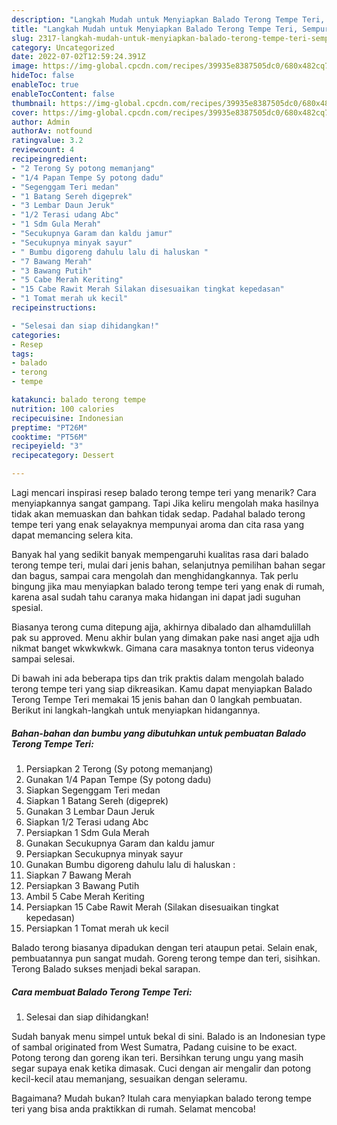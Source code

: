 ```yaml
---
description: "Langkah Mudah untuk Menyiapkan Balado Terong Tempe Teri, Sempurna"
title: "Langkah Mudah untuk Menyiapkan Balado Terong Tempe Teri, Sempurna"
slug: 2317-langkah-mudah-untuk-menyiapkan-balado-terong-tempe-teri-sempurna
category: Uncategorized
date: 2022-07-02T12:59:24.391Z
image: https://img-global.cpcdn.com/recipes/39935e8387505dc0/680x482cq70/balado-terong-tempe-teri-foto-resep-utama.jpg
hideToc: false
enableToc: true
enableTocContent: false
thumbnail: https://img-global.cpcdn.com/recipes/39935e8387505dc0/680x482cq70/balado-terong-tempe-teri-foto-resep-utama.jpg
cover: https://img-global.cpcdn.com/recipes/39935e8387505dc0/680x482cq70/balado-terong-tempe-teri-foto-resep-utama.jpg
author: Admin
authorAv: notfound
ratingvalue: 3.2
reviewcount: 4
recipeingredient:
- "2 Terong Sy potong memanjang"
- "1/4 Papan Tempe Sy potong dadu"
- "Segenggam Teri medan"
- "1 Batang Sereh digeprek"
- "3 Lembar Daun Jeruk"
- "1/2 Terasi udang Abc"
- "1 Sdm Gula Merah"
- "Secukupnya Garam dan kaldu jamur"
- "Secukupnya minyak sayur"
- " Bumbu digoreng dahulu lalu di haluskan "
- "7 Bawang Merah"
- "3 Bawang Putih"
- "5 Cabe Merah Keriting"
- "15 Cabe Rawit Merah Silakan disesuaikan tingkat kepedasan"
- "1 Tomat merah uk kecil"
recipeinstructions:

- "Selesai dan siap dihidangkan!"
categories:
- Resep
tags:
- balado
- terong
- tempe

katakunci: balado terong tempe 
nutrition: 100 calories
recipecuisine: Indonesian
preptime: "PT26M"
cooktime: "PT56M"
recipeyield: "3"
recipecategory: Dessert

---
```



Lagi mencari inspirasi resep balado terong tempe teri yang menarik? Cara menyiapkannya sangat gampang. Tapi Jika keliru mengolah maka hasilnya tidak akan memuaskan dan bahkan tidak sedap. Padahal balado terong tempe teri yang enak selayaknya mempunyai aroma dan cita rasa yang dapat memancing selera kita.


Banyak hal yang sedikit banyak mempengaruhi kualitas rasa dari balado terong tempe teri, mulai dari jenis bahan, selanjutnya pemilihan bahan segar dan bagus, sampai cara mengolah dan menghidangkannya. Tak perlu bingung jika mau menyiapkan balado terong tempe teri yang enak di rumah, karena asal sudah tahu caranya maka hidangan ini dapat jadi suguhan spesial.

Biasanya terong cuma ditepung ajja, akhirnya dibalado dan alhamdulillah pak su approved. Menu akhir bulan yang dimakan pake nasi anget ajja udh nikmat banget wkwkwkwk. Gimana cara masaknya tonton terus videonya sampai selesai.


Di bawah ini ada beberapa tips dan trik praktis dalam mengolah balado terong tempe teri yang siap dikreasikan. Kamu dapat menyiapkan Balado Terong Tempe Teri memakai 15 jenis bahan dan 0 langkah pembuatan. Berikut ini langkah-langkah untuk menyiapkan hidangannya.

<!--inarticleads1-->

##### Bahan-bahan dan bumbu yang dibutuhkan untuk pembuatan Balado Terong Tempe Teri:

1. Persiapkan 2 Terong (Sy potong memanjang)
1. Gunakan 1/4 Papan Tempe (Sy potong dadu)
1. Siapkan Segenggam Teri medan
1. Siapkan 1 Batang Sereh (digeprek)
1. Gunakan 3 Lembar Daun Jeruk
1. Siapkan 1/2 Terasi udang Abc
1. Persiapkan 1 Sdm Gula Merah
1. Gunakan Secukupnya Garam dan kaldu jamur
1. Persiapkan Secukupnya minyak sayur
1. Gunakan  Bumbu digoreng dahulu lalu di haluskan :
1. Siapkan 7 Bawang Merah
1. Persiapkan 3 Bawang Putih
1. Ambil 5 Cabe Merah Keriting
1. Persiapkan 15 Cabe Rawit Merah (Silakan disesuaikan tingkat kepedasan)
1. Persiapkan 1 Tomat merah uk kecil


Balado terong biasanya dipadukan dengan teri ataupun petai. Selain enak, pembuatannya pun sangat mudah. Goreng terong tempe dan teri, sisihkan. Terong Balado sukses menjadi bekal sarapan. 

<!--inarticleads2-->

##### Cara membuat Balado Terong Tempe Teri:


1. Selesai dan siap dihidangkan!

Sudah banyak menu simpel untuk bekal di sini. Balado is an Indonesian type of sambal originated from West Sumatra, Padang cuisine to be exact. Potong terong dan goreng ikan teri. Bersihkan terung ungu yang masih segar supaya enak ketika dimasak. Cuci dengan air mengalir dan potong kecil-kecil atau memanjang, sesuaikan dengan seleramu. 

Bagaimana? Mudah bukan? Itulah cara menyiapkan balado terong tempe teri yang bisa anda praktikkan di rumah. Selamat mencoba!
